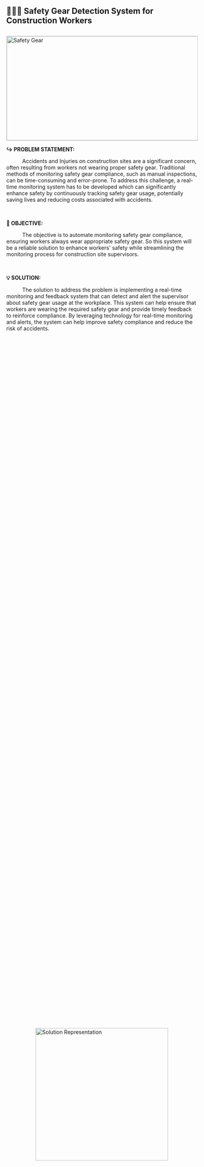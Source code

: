##  👷🏻‍♂️ Safety Gear Detection System for Construction Workers
<!DOCTYPE html>
<html>
  <head>
    <img src="https://www.smflegal.com/wp-content/uploads/2020/10/Safety-Equipment.jpg" alt="Safety Gear" width="1050" height="275" title="Construction Workers - Safety Gear" align="center" style="margin-top: 10px; border: 1px solid #ccc;">
  </head>
  <body>
    <p><b>↪ PROBLEM STATEMENT:</b></p>
    <p>&emsp;&emsp;&emsp;Accidents and Injuries on construction sites are a significant concern, often resulting from workers not wearing proper safety gear. Traditional methods of monitoring safety gear compliance, such as manual inspections, can be time-consuming and error-prone. To address this challenge, a real-time monitoring system has to be developed which can significantly enhance safety by continuously tracking safety gear usage, potentially saving lives and reducing costs associated with accidents.</p>
    <br>
    <p><b>🎯 OBJECTIVE:</b></p>
    <p>&emsp;&emsp;&emsp;The objective is to automate monitoring safety gear compliance, ensuring workers always wear appropriate safety gear. So this system will be a reliable solution to enhance workers' safety while streamlining the monitoring process for construction site supervisors.</p>
    <br>
    <div>
    <p><b>💡 SOLUTION:</b></p>
    <p>&emsp;&emsp;&emsp;The solution to address the problem is implementing a real-time monitoring and feedback system that can detect and alert the supervisor about safety gear usage at the workplace. This system can help ensure that workers are wearing the required safety gear and provide timely feedback to reinforce compliance. By leveraging technology for real-time monitoring and alerts, the system can help improve safety compliance and reduce the risk of accidents.</p>
    </div>
   
 <div class="gif-container" style="display: flex; justify-content: center; align-items: center; height: 100vh;">
  <img src="https://user-images.githubusercontent.com/108861190/233860040-17ab4534-9e14-449b-ae3c-f71376ae6936.gif" width="350" height="350" alt="Solution Representation" style="margin: auto;">
</div>

  <hr>
    <div>
    <p><h3>🚀 The Intel oneAPI Toolkit</h3></p>
    <p><h4>Toolkit used: Intel® AI Analytics Toolkit (AI Kit) - Python 3 (Intel® oneAPI 2023.0)</h4></p>
    <p><t>&emsp;&emsp;&emsp;We have successfully utilized the Intel® AI Analytics Toolkit to optimize our model and achieve superior results. This comprehensive toolkit enables us to accelerate end-to-end data science and machine learning pipelines using Python* tools and frameworks. Leveraging state-of-the-art deep learning frameworks such as PyTorch and TensorFlow, which are optimized for the Intel architecture by the oneAPI platform, has allowed us to achieve high performance and accuracy in our Safety Gear Detection System for Construction Workers. Additionally, the Intel® Extension for Scikit-Learn has been enabled for improved performance. The toolkit also provides support for several pre-trained models, including DenseNet, ResNet, YOLOv3, and more, which have been instrumental in our project. Furthermore, leveraging transfer learning with pre-trained models on Intel DevCloud for oneAPI has boosted our system's accuracy and performance. The detection part of the safety gear is performed on Intel DevCloud, showcasing the versatility and capabilities of the Intel® AI Analytics Toolkit in delivering optimal performance.</p>
    <p>&emsp;&emsp;&emsp;We achieved 80% accuracy in the detection using two state-of-the-art models:&emsp; 1.ResNet50&emsp; 2.DenseNet</p>
    </div>
    <br>
   
   ![Image 1](https://user-images.githubusercontent.com/108861190/233825659-90fcadcd-8f12-4970-9a8f-ffd71ab7efb8.png)
   
   <br>
   <p><b>♻️ SYSTEM WORKFLOW:</b></p>
   
![System Workflow](https://user-images.githubusercontent.com/108861190/234074536-4daa420c-8e44-4066-9141-e03402cafd9b.png)


<p><b>📄 RESOURCES: </b></p>

   <table>
   <tr>
    <td><a href="https://universe.roboflow.com/binary-brains/ppe-detection-npas4/dataset/2"> ▸ View Dataset</a></td>
    <td><a href="https://drive.google.com/drive/folders/1l3GD8ihdwSPn8iPG77oydS-V9cp3U_sZ?usp=sharing"> ▸ Click to find more Resources</a><br></td>
   </tr>
   </table>
  </body>
</html>
